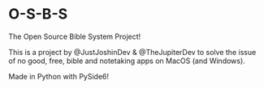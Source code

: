 # O-S-B-S
The Open Source Bible System Project!

This is a project by @JustJoshinDev & @TheJupiterDev to solve the issue of no good, free, bible and notetaking apps on MacOS (and Windows). 

Made in Python with PySide6!
